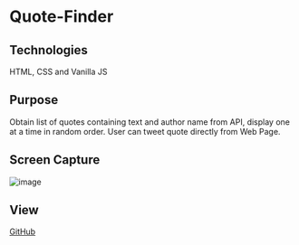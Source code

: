 # Quote-Finder
## Technologies
HTML, CSS and Vanilla JS
## Purpose
Obtain list of quotes containing text and author name from API, display one at a time in random order. User can tweet quote directly from Web Page. 
## Screen Capture
![image](https://user-images.githubusercontent.com/46428059/116860138-f4d59380-abb5-11eb-9c91-bc680587873a.png)
## View
[GitHub](http://github.com)
